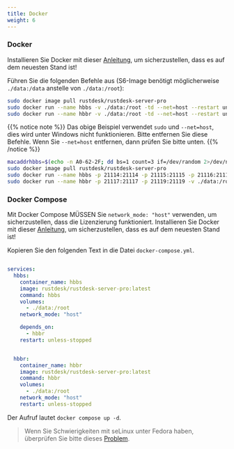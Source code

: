 ```yaml
---
title: Docker
weight: 6
---
```


### Docker

Installieren Sie Docker mit dieser [Anleitung](https://docs.docker.com/engine/install), um sicherzustellen, dass es auf dem neuesten Stand ist!

Führen Sie die folgenden Befehle aus (S6-Image benötigt möglicherweise `./data:/data` anstelle von `./data:/root`):

```sh
sudo docker image pull rustdesk/rustdesk-server-pro
sudo docker run --name hbbs -v ./data:/root -td --net=host --restart unless-stopped rustdesk/rustdesk-server-pro hbbs
sudo docker run --name hbbr -v ./data:/root -td --net=host --restart unless-stopped rustdesk/rustdesk-server-pro hbbr
```

{{% notice note %}}
Das obige Beispiel verwendet `sudo` und `--net=host`, dies wird unter Windows nicht funktionieren. Bitte entfernen Sie diese Befehle. Wenn Sie `--net=host` entfernen, dann prüfen Sie bitte unten.
{{% /notice %}}

```sh
macaddrhbbs=$(echo -n A0-62-2F; dd bs=1 count=3 if=/dev/random 2>/dev/null |hexdump -v -e '/1 "-%02X"')
sudo docker image pull rustdesk/rustdesk-server-pro
sudo docker run --name hbbs -p 21114:21114 -p 21115:21115 -p 21116:21116 -p 21116:21116/udp -p 21118:21118 -v ./data:/root -td --mac-address="$macaddrhbbs" --restart unless-stopped rustdesk/rustdesk-server-pro hbbs
sudo docker run --name hbbr -p 21117:21117 -p 21119:21119 -v ./data:/root -td --restart unless-stopped rustdesk/rustdesk-server-pro hbbr
```

### Docker Compose

Mit Docker Compose MÜSSEN Sie `network_mode: "host"` verwenden, um sicherzustellen, dass die Lizenzierung funktioniert. Installieren Sie Docker mit dieser [Anleitung](https://docs.docker.com/engine/install), um sicherzustellen, dass es auf dem neuesten Stand ist!

Kopieren Sie den folgenden Text in die Datei `docker-compose.yml`.

```yaml

services:
  hbbs:
    container_name: hbbs
    image: rustdesk/rustdesk-server-pro:latest
    command: hbbs
    volumes:
      - ./data:/root
    network_mode: "host"

    depends_on:
      - hbbr
    restart: unless-stopped


  hbbr:
    container_name: hbbr
    image: rustdesk/rustdesk-server-pro:latest
    command: hbbr
    volumes:
      - ./data:/root
    network_mode: "host"
    restart: unless-stopped
```

Der Aufruf lautet `docker compose up -d`.

> Wenn Sie Schwierigkeiten mit seLinux unter Fedora haben, überprüfen Sie bitte dieses [Problem](https://github.com/rustdesk/rustdesk-server/issues/230).
